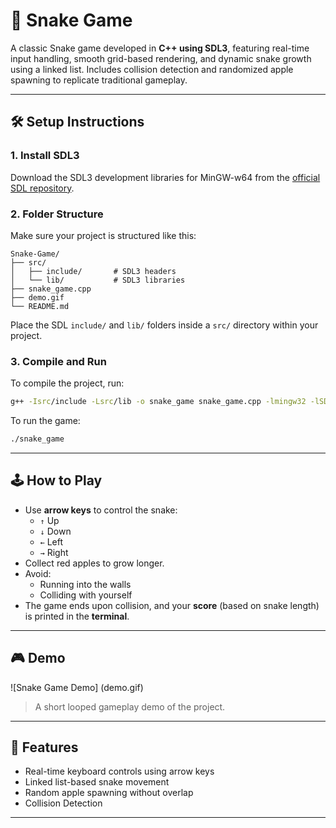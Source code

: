 # 🐍 Snake Game

A classic Snake game developed in **C++ using SDL3**, featuring real-time input handling, smooth grid-based rendering, and dynamic snake growth using a linked list. Includes collision detection and randomized apple spawning to replicate traditional gameplay.

---

## 🛠️ Setup Instructions

### 1. Install SDL3

Download the SDL3 development libraries for MinGW-w64 from the [official SDL repository](https://github.com/libsdl-org/SDL).

### 2. Folder Structure

Make sure your project is structured like this:

```
Snake-Game/
├── src/
│   ├── include/       # SDL3 headers
│   └── lib/           # SDL3 libraries
├── snake_game.cpp
├── demo.gif
└── README.md
```

Place the SDL `include/` and `lib/` folders inside a `src/` directory within your project.

### 3. Compile and Run

To compile the project, run:

```bash
g++ -Isrc/include -Lsrc/lib -o snake_game snake_game.cpp -lmingw32 -lSDL3
```

To run the game:

```bash
./snake_game
```

---

## 🕹️ How to Play

- Use **arrow keys** to control the snake:
  - `↑` Up
  - `↓` Down
  - `←` Left
  - `→` Right
- Collect red apples to grow longer.
- Avoid:
  - Running into the walls
  - Colliding with yourself
- The game ends upon collision, and your **score** (based on snake length) is printed in the **terminal**.

---

## 🎮 Demo

![Snake Game Demo] (demo.gif)

> A short looped gameplay demo of the project.

---

## 🚀 Features
- Real-time keyboard controls using arrow keys
- Linked list-based snake movement
- Random apple spawning without overlap  
- Collision Detection

---
